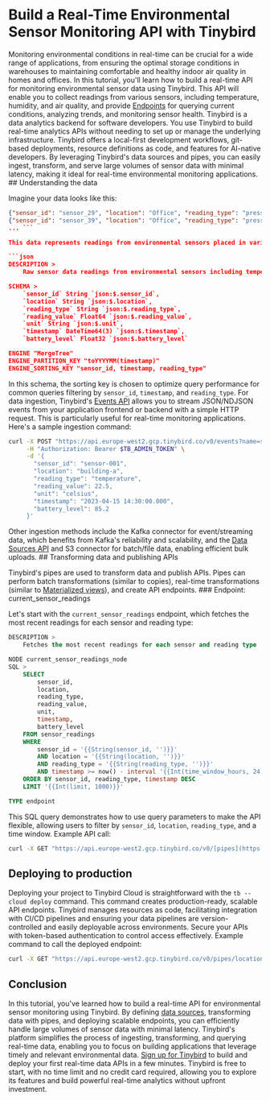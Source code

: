 # Build a Real-Time Environmental Sensor Monitoring API with Tinybird

Monitoring environmental conditions in real-time can be crucial for a wide range of applications, from ensuring the optimal storage conditions in warehouses to maintaining comfortable and healthy indoor air quality in homes and offices. In this tutorial, you'll learn how to build a real-time API for monitoring environmental sensor data using Tinybird. This API will enable you to collect readings from various sensors, including temperature, humidity, and air quality, and provide [Endpoints](https://www.tinybird.co/docs/forward/work-with-data/publish-data/endpoints) for querying current conditions, analyzing trends, and monitoring sensor health. Tinybird is a data analytics backend for software developers. You use Tinybird to build real-time analytics APIs without needing to set up or manage the underlying infrastructure. Tinybird offers a local-first development workflows, git-based deployments, resource definitions as code, and features for AI-native developers. By leveraging Tinybird's data sources and pipes, you can easily ingest, transform, and serve large volumes of sensor data with minimal latency, making it ideal for real-time environmental monitoring applications. ## Understanding the data

Imagine your data looks like this:

```json
{"sensor_id": "sensor_29", "location": "Office", "reading_type": "pressure", "reading_value": 1597364956, "unit": "hPa", "timestamp": "2025-05-12 16:42:03", "battery_level": 0.1}
{"sensor_id": "sensor_39", "location": "Office", "reading_type": "pressure", "reading_value": 645797676, "unit": "hPa", "timestamp": "2025-05-12 04:56:53", "battery_level": 0.2}
... ```

This data represents readings from environmental sensors placed in various locations. Each reading includes the sensor ID, location, type of reading (e.g., temperature, humidity), the reading value, unit, timestamp, and the sensor's battery level. To store this data in Tinybird, you first need to create a data source with an appropriate schema. Here's how you define the `sensor_readings` data source:

```json
DESCRIPTION >
    Raw sensor data readings from environmental sensors including temperature, humidity, air quality, and location

SCHEMA >
    `sensor_id` String `json:$.sensor_id`,
    `location` String `json:$.location`,
    `reading_type` String `json:$.reading_type`,
    `reading_value` Float64 `json:$.reading_value`,
    `unit` String `json:$.unit`,
    `timestamp` DateTime64(3) `json:$.timestamp`,
    `battery_level` Float32 `json:$.battery_level`

ENGINE "MergeTree"
ENGINE_PARTITION_KEY "toYYYYMM(timestamp)"
ENGINE_SORTING_KEY "sensor_id, timestamp, reading_type"
```

In this schema, the sorting key is chosen to optimize query performance for common queries filtering by `sensor_id`, `timestamp`, and `reading_type`. For data ingestion, Tinybird's [Events API](https://www.tinybird.co/docs/forward/get-data-in/events-api) allows you to stream JSON/NDJSON events from your application frontend or backend with a simple HTTP request. This is particularly useful for real-time monitoring applications. Here's a sample ingestion command:

```bash
curl -X POST "https://api.europe-west2.gcp.tinybird.co/v0/events?name=sensor_readings" \
     -H "Authorization: Bearer $TB_ADMIN_TOKEN" \
     -d '{
       "sensor_id": "sensor-001",
       "location": "building-a",
       "reading_type": "temperature",
       "reading_value": 22.5,
       "unit": "celsius",
       "timestamp": "2023-04-15 14:30:00.000",
       "battery_level": 85.2
     }'
```

Other ingestion methods include the Kafka connector for event/streaming data, which benefits from Kafka's reliability and scalability, and the [Data Sources API](https://www.tinybird.co/docs/api-reference/datasource-api) and S3 connector for batch/file data, enabling efficient bulk uploads. ## Transforming data and publishing APIs

Tinybird's pipes are used to transform data and publish APIs. Pipes can perform batch transformations (similar to copies), real-time transformations (similar to [Materialized views](https://www.tinybird.co/docs/forward/work-with-data/optimize/materialized-views)), and create API endpoints. ### Endpoint: current_sensor_readings

Let's start with the `current_sensor_readings` endpoint, which fetches the most recent readings for each sensor and reading type:

```sql
DESCRIPTION >
    Fetches the most recent readings for each sensor and reading type

NODE current_sensor_readings_node
SQL >
    SELECT 
        sensor_id,
        location,
        reading_type,
        reading_value,
        unit,
        timestamp,
        battery_level
    FROM sensor_readings
    WHERE 
        sensor_id = '{{String(sensor_id, '')}}'
        AND location = '{{String(location, '')}}'
        AND reading_type = '{{String(reading_type, '')}}'
        AND timestamp >= now() - interval '{{Int(time_window_hours, 24)}}' hour
    ORDER BY sensor_id, reading_type, timestamp DESC
    LIMIT '{{Int(limit, 1000)}}'

TYPE endpoint
```

This SQL query demonstrates how to use query parameters to make the API flexible, allowing users to filter by `sensor_id`, `location`, `reading_type`, and a time window. Example API call:

```bash
curl -X GET "https://api.europe-west2.gcp.tinybird.co/v0/[pipes](https://www.tinybird.co/docs/forward/work-with-data/pipes)/current_sensor_readings.json?token=$TB_ADMIN_TOKEN&sensor_id=sensor-001&location=building-a&reading_type=temperature&time_window_hours=24&limit=1000"
```


## Deploying to production

Deploying your project to Tinybird Cloud is straightforward with the `tb --cloud deploy` command. This command creates production-ready, scalable API endpoints. Tinybird manages resources as code, facilitating integration with CI/CD pipelines and ensuring your data pipelines are version-controlled and easily deployable across environments. Secure your APIs with token-based authentication to control access effectively. Example command to call the deployed endpoint:

```bash
curl -X GET "https://api.europe-west2.gcp.tinybird.co/v0/pipes/location_overview.json?token=$TB_ADMIN_TOKEN&location=building-a"
```


## Conclusion

In this tutorial, you've learned how to build a real-time API for environmental sensor monitoring using Tinybird. By defining [data sources](https://www.tinybird.co/docs/forward/get-data-in/data-sources), transforming data with pipes, and deploying scalable endpoints, you can efficiently handle large volumes of sensor data with minimal latency. Tinybird's platform simplifies the process of ingesting, transforming, and querying real-time data, enabling you to focus on building applications that leverage timely and relevant environmental data. [Sign up for Tinybird](https://cloud.tinybird.co/signup) to build and deploy your first real-time data APIs in a few minutes. Tinybird is free to start, with no time limit and no credit card required, allowing you to explore its features and build powerful real-time analytics without upfront investment.
